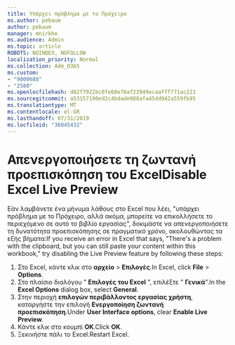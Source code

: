 ```yaml
---
title: Υπάρχει πρόβλημα με το Πρόχειρο
ms.author: pebaum
author: pebaum
manager: mnirkhe
ms.audience: Admin
ms.topic: article
ROBOTS: NOINDEX, NOFOLLOW
localization_priority: Normal
ms.collection: Adm_O365
ms.custom:
- "9000688"
- "2580"
ms.openlocfilehash: d82f7922bc0fe68e76af23949ecaafff771ac221
ms.sourcegitcommit: a53157190ed2c4bdade088afa45dd942a559fb95
ms.translationtype: MT
ms.contentlocale: el-GR
ms.lasthandoff: 07/31/2019
ms.locfileid: "36045432"
---
```

# <a name="disable-excel-live-preview"></a><span data-ttu-id="bc495-102">Απενεργοποιήσετε τη ζωντανή προεπισκόπηση του Excel</span><span class="sxs-lookup"><span data-stu-id="bc495-102">Disable Excel Live Preview</span></span>

<span data-ttu-id="bc495-103">Εάν λαμβάνετε ένα μήνυμα λάθους στο Excel που λέει, "υπάρχει πρόβλημα με το Πρόχειρο, αλλά ακόμα, μπορείτε να επικολλήσετε το περιεχόμενο σε αυτό το βιβλίο εργασίας", δοκιμάστε να απενεργοποιήσετε τη δυνατότητα προεπισκόπησης σε πραγματικό χρόνο, ακολουθώντας τα εξής βήματα:</span><span class="sxs-lookup"><span data-stu-id="bc495-103">If you receive an error in Excel that says, "There's a problem with the clipboard, but you can still paste your content within this workbook," try disabling the Live Preview feature by following these steps:</span></span>

1. <span data-ttu-id="bc495-104">Στο Excel, κάντε κλικ στο **αρχείο** > **Επιλογές**.</span><span class="sxs-lookup"><span data-stu-id="bc495-104">In Excel, click **File** > **Options**.</span></span>
3. <span data-ttu-id="bc495-105">Στο πλαίσιο διαλόγου " **Επιλογές του Excel** ", επιλέξτε " **Γενικά**".</span><span class="sxs-lookup"><span data-stu-id="bc495-105">In the **Excel Options** dialog box, select **General**.</span></span>
4. <span data-ttu-id="bc495-106">Στην περιοχή **επιλογών περιβάλλοντος εργασίας χρήστη**, καταργήστε την επιλογή **Ενεργοποίηση ζωντανή προεπισκόπηση**.</span><span class="sxs-lookup"><span data-stu-id="bc495-106">Under **User Interface options**, clear **Enable Live Preview**.</span></span>
5. <span data-ttu-id="bc495-107">Κάντε κλικ στο κουμπί **OK**.</span><span class="sxs-lookup"><span data-stu-id="bc495-107">Click **OK**.</span></span>
6. <span data-ttu-id="bc495-108">Ξεκινήστε πάλι το Excel.</span><span class="sxs-lookup"><span data-stu-id="bc495-108">Restart Excel.</span></span>
